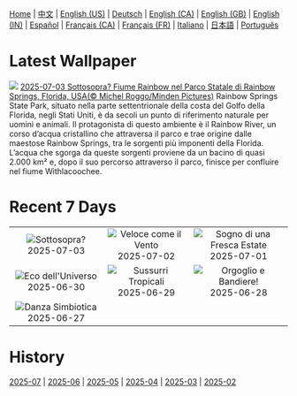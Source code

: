 [Home](../README.md) | [中文](zh-CN.md) | [English (US)](en-US.md) | [Deutsch](de-DE.md) | [English (CA)](en-CA.md) | [English (GB)](en-GB.md) | [English (IN)](en-IN.md) | [Español](es-ES.md) | [Français (CA)](fr-CA.md) | [Français (FR)](fr-FR.md) | [Italiano](it-IT.md) | [日本語](ja-JP.md) | [Português](pt-BR.md)

# Latest Wallpaper
![](https://www.bing.com/th?id=OHR.RainbowRiver_IT-IT2380058164_UHD.jpg)
[2025-07-03 Sottosopra? Fiume Rainbow nel Parco Statale di Rainbow Springs, Florida, USA(© Michel Roggo/Minden Pictures)](https://www.bing.com/th?id=OHR.RainbowRiver_IT-IT2380058164_UHD.jpg)
Rainbow Springs State Park, situato nella parte settentrionale della costa del Golfo della Florida, negli Stati Uniti, è da secoli un punto di riferimento naturale per uomini e animali. Il protagonista di questo ambiente è il Rainbow River, un corso d’acqua cristallino che attraversa il parco e trae origine dalle maestose Rainbow Springs, tra le sorgenti più imponenti della Florida. L’acqua che sgorga da queste sorgenti proviene da un bacino di quasi 2.000 km² e, dopo il suo percorso attraverso il parco, finisce per confluire nel fiume Withlacoochee.

# Recent 7 Days
|  |  |  |
|:---:|:---:|:---:|
| ![](https://www.bing.com/th?id=OHR.RainbowRiver_IT-IT2380058164_400x240.jpg "Sottosopra?") 2025-07-03 | ![](https://www.bing.com/th?id=OHR.PalioDiSiena_IT-IT2319808114_400x240.jpg "Veloce come il Vento") 2025-07-02 | ![](https://www.bing.com/th?id=OHR.CanadaDayFogo_IT-IT2208843144_400x240.jpg "Sogno di una Fresca Estate") 2025-07-01 |
| ![](https://www.bing.com/th?id=OHR.WolfeCrater_IT-IT2121882402_400x240.jpg "Eco dell'Universo") 2025-06-30 | ![](https://www.bing.com/th?id=OHR.BandaIsland_IT-IT2071858356_400x240.jpg "Sussurri Tropicali") 2025-06-29 | ![](https://www.bing.com/th?id=OHR.PrideParade_IT-IT2013687797_400x240.jpg "Orgoglio e Bandiere!") 2025-06-28 |
| ![](https://www.bing.com/th?id=OHR.MaroonClownfish_IT-IT1939766498_400x240.jpg "Danza Simbiotica") 2025-06-27 |  |  |

# History
[2025-07](../archives/wallpaper/it-IT/w_2025_07.md) | [2025-06](../archives/wallpaper/it-IT/w_2025_06.md) | [2025-05](../archives/wallpaper/it-IT/w_2025_05.md) | [2025-04](../archives/wallpaper/it-IT/w_2025_04.md) | [2025-03](../archives/wallpaper/it-IT/w_2025_03.md) | [2025-02](../archives/wallpaper/it-IT/w_2025_02.md)
